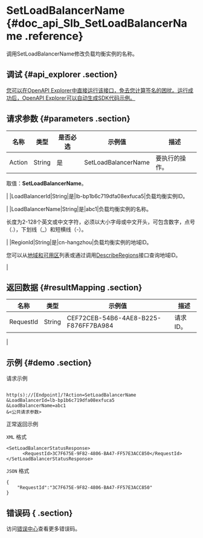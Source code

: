 # SetLoadBalancerName {#doc_api_Slb_SetLoadBalancerName .reference}

调用SetLoadBalancerName修改负载均衡实例的名称。

## 调试 {#api_explorer .section}

[您可以在OpenAPI Explorer中直接运行该接口，免去您计算签名的困扰。运行成功后，OpenAPI Explorer可以自动生成SDK代码示例。](https://api.aliyun.com/#product=Slb&api=SetLoadBalancerName&type=RPC&version=2014-05-15)

## 请求参数 {#parameters .section}

|名称|类型|是否必选|示例值|描述|
|--|--|----|---|--|
|Action|String|是|SetLoadBalancerName|要执行的操作。

 取值：**SetLoadBalancerName**。

 |
|LoadBalancerId|String|是|lb-bp1b6c719dfa08exfuca5|负载均衡实例ID。

 |
|LoadBalancerName|String|是|abc1|负载均衡实例的名称。

 长度为2-128个英文或中文字符，必须以大小字母或中文开头，可包含数字，点号（.），下划线（\_）和短横线（-）。

 |
|RegionId|String|是|cn-hangzhou|负载均衡实例的地域ID。

 您可以从[地域和可用区](~~40654~~)列表或通过调用[DescribeRegions](~~25609~~)接口查询地域ID。

 |

## 返回数据 {#resultMapping .section}

|名称|类型|示例值|描述|
|--|--|---|--|
|RequestId|String|CEF72CEB-54B6-4AE8-B225-F876FF7BA984|请求ID。

 |

## 示例 {#demo .section}

请求示例

``` {#request_demo}

http(s)://[Endpoint]/?Action=SetLoadBalancerName
&LoadBalancerId=lb-bp1b6c719dfa08exfuca5
&LoadBalancerName=abc1
&<公共请求参数>

```

正常返回示例

`XML` 格式

``` {#xml_return_success_demo}
<SetLoadBalancerStatusResponse>
	  <RequestId>3C7F675E-9F82-4806-BA47-FF57E3ACC850</RequestId>
</SetLoadBalancerStatusResponse>
```

`JSON` 格式

``` {#json_return_success_demo}
{
	"RequestId":"3C7F675E-9F82-4806-BA47-FF57E3ACC850"
}
```

## 错误码 { .section}

访问[错误中心](https://error-center.alibabacloud.com/status/product/Slb)查看更多错误码。

